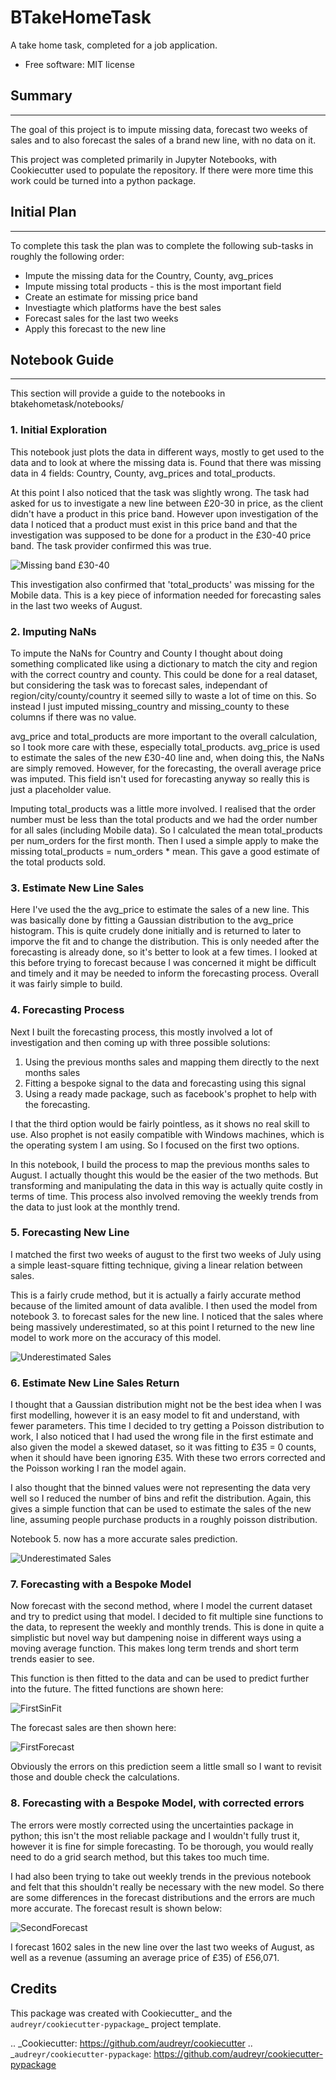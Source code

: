 
# BTakeHomeTask


A take home task, completed for a job application.


* Free software: MIT license


## Summary
-----------
The goal of this project is to impute missing data, forecast two weeks of sales and to also forecast the sales of a brand new line, with no data on it.

This project was completed primarily in Jupyter Notebooks, with Cookiecutter used to populate the repository. If there were more time this work could be turned into a python package.

## Initial Plan
------------
To complete this task the plan was to complete the following sub-tasks in roughly the following order:

* Impute the missing data for the Country, County, avg_prices
* Impute missing total products - this is the most important field
* Create an estimate for missing price band
* Investiagte which platforms have the best sales
* Forecast sales for the last two weeks
* Apply this forecast to the new line

## Notebook Guide
--------------
This section will provide a guide to the notebooks in btakehometask/notebooks/

### 1. Initial Exploration

This notebook just plots the data in different ways, mostly to get used to the data and to look at where the missing data is. Found that there was missing data in 4 fields: Country, County, avg_prices and total_products.

At this point I also noticed that the task was slightly wrong. The task had asked for us to investigate a new line between £20-30 in price, as the client didn't have a product in this price band. However upon investigation of the data I noticed that a product must exist in this price band and that the investigation was supposed to be done for a product in the £30-40 price band. The task provider confirmed this was true.


![Missing band £30-40](https://github.com/JoekingCooper/btakehometask/blob/master/images/productBrand.png)


This investigation also confirmed that 'total_products' was missing for the Mobile data. This is a key piece of information needed for forecasting sales in the last two weeks of August.

### 2. Imputing NaNs

To impute the NaNs for Country and County I thought about doing something complicated like using a dictionary to match the city and region with the correct country and county. This could be done for a real dataset, but considering the task was to forecast sales, independant of region/city/county/country it seemed silly to waste a lot of time on this. So instead I just imputed missing_country and missing_county to these columns if there was no value.

avg_price and total_products are more important to the overall calculation, so I took more care with these, especially total_products. avg_price is used to estimate the sales of the new £30-40 line and, when doing this, the NaNs are simply removed. However, for the forecasting, the overall average price was imputed. This field isn't used for forecasting anyway so really this is just a placeholder value. 

Imputing total_products was a little more involved. I realised that the order number must be less than the total products and we had the order number for all sales (including Mobile data). So I calculated the mean total_products per num_orders for the first month. Then I used a simple apply to make the missing total_products = num_orders * mean. This gave a good estimate of the total products sold.

### 3. Estimate New Line Sales

Here I've used the the avg_price to estimate the sales of a new line. This was basically done by fitting a Gaussian distribution to the avg_price histogram. This is quite crudely done initially and is returned to later to imporve the fit and to change the distribution. This is only needed after the forecasting is already done, so it's better to look at a few times. I looked at this before trying to forecast because I was concerned it might be difficult and timely and it may be needed to inform the forecasting process. Overall it was fairly simple to build.

### 4. Forecasting Process

Next I built the forecasting process, this mostly involved a lot of investigation and then coming up with three possible solutions:

1. Using the previous months sales and mapping them directly to the next months sales
2. Fitting a bespoke signal to the data and forecasting using this signal
3. Using a ready made package, such as facebook's prophet to help with the forecasting.

I that the third option would be fairly pointless, as it shows no real skill to use. Also prophet is not easily compatible with Windows machines, which is the operating system I am using. So I focused on the first two options.

In this notebook, I build the process to map the previous months sales to August. I actually thought this would be the easier of the two methods. But transforming and manipulating the data in this way is actually quite costly in terms of time. This process also involved removing the weekly trends from the data to just look at the monthly trend. 

### 5. Forecasting New Line

I matched the first two weeks of august to the first two weeks of July using a simple least-square fitting technique, giving a linear relation between sales.

This is a fairly crude method, but it is actually a fairly accurate method because of the limited amount of data avalible. I then used the model from notebook 3. to forecast sales for the new line. I noticed that the sales where being massively underestimated, so at this
point I returned to the new line model to work more on the accuracy of this model.

![Underestimated Sales](https://github.com/JoekingCooper/btakehometask/blob/master/images/underestimatedsales.png)

### 6. Estimate New Line Sales Return

I thought that a Gaussian distribution might not be the best idea when I was first modelling, however it is an easy model to fit and understand, with fewer parameters. This time I decided to try getting a Poisson distribution to work, I also noticed that I had used the wrong file in the first estimate and also given the model a skewed dataset, so it was fitting to £35 = 0 counts, when it should have been ignoring £35. With these two errors corrected and the Poisson working I ran the model again.

I also thought that the binned values were not representing the data very well so I reduced the number of bins and refit the distribution. Again, this gives a simple function that can be used to estimate the sales of the new line, assuming people purchase products in a roughly poisson distribution.

Notebook 5. now has a more accurate sales prediction.

![Underestimated Sales](https://github.com/JoekingCooper/btakehometask/blob/master/images/5estimatedsales.png)

### 7. Forecasting with a Bespoke Model

Now forecast with the second method, where I model the current dataset and try to predict using that model. I decided to fit multiple sine functions to the data, to represent the weekly and monthly trends. This is done in quite a simplistic but novel way but dampening noise in different ways using a moving average function. This makes long term trends and short term trends easier to see.

This function is then fitted to the data and can be used to predict further into the future. The fitted functions are shown here:

![FirstSinFit](https://github.com/JoekingCooper/btakehometask/blob/master/images/FirstSinFit.png)

The forecast sales are then shown here:

![FirstForecast](https://github.com/JoekingCooper/btakehometask/blob/master/images/FirstForecast.png)

Obviously the errors on this prediction seem a little small so I want to revisit those and double check the calculations.

### 8. Forecasting with a Bespoke Model, with corrected errors

The errors were mostly corrected using the uncertainties package in python; this isn't the most reliable package and I wouldn't fully trust it, however it is fine for simple forecasting. To be thorough, you would really need to do a grid search method, but this takes too much time.

I had also been trying to take out weekly trends in the previous notebook and felt that this shouldn't really be necessary with the new model. So there are some differences in the forecast distributions and the errors are much more accurate. The forecast result is shown below:

![SecondForecast](https://github.com/JoekingCooper/btakehometask/blob/master/images/SecondForecast.png)

I forecast 1602 sales in the new line over the last two weeks of August, as well as a revenue (assuming an average price of £35) of £56,071.

Credits
-------

This package was created with Cookiecutter_ and the `audreyr/cookiecutter-pypackage`_ project template.

.. _Cookiecutter: https://github.com/audreyr/cookiecutter
.. _`audreyr/cookiecutter-pypackage`: https://github.com/audreyr/cookiecutter-pypackage
